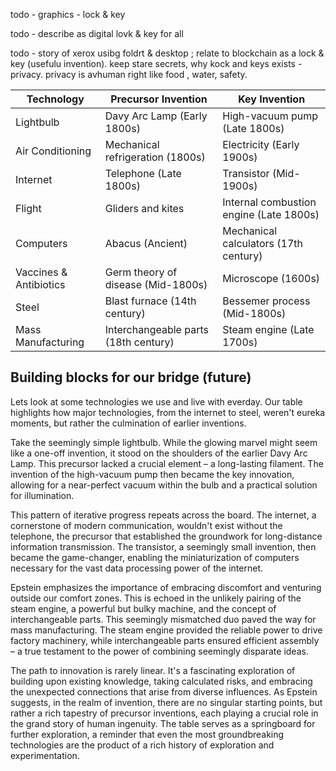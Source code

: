 
todo - graphics - lock & key

todo - describe as digital lovk & key for all

todo - story of xerox usibg foldrt & desktop ; relate to blockchain as a lock & key (usefulu invention). keep stare secrets,
why kock and keys exists - privacy. 
privacy is avhuman right like food , water, safety.


| Technology             | Precursor Invention                  | Key Invention                           |
| ---------------------- | ------------------------------------ | --------------------------------------- |
| Lightbulb              | Davy Arc Lamp (Early 1800s)          | High-vacuum pump (Late 1800s)           |
| Air Conditioning       | Mechanical refrigeration (1800s)     | Electricity (Early 1900s)               |
| Internet               | Telephone (Late 1800s)               | Transistor (Mid-1900s)                  |
| Flight                 | Gliders and kites                    | Internal combustion engine (Late 1800s) |
| Computers              | Abacus (Ancient)                     | Mechanical calculators (17th century)   |
| Vaccines & Antibiotics | Germ theory of disease (Mid-1800s)   | Microscope (1600s)                      |
| Steel                  | Blast furnace (14th century)         | Bessemer process (Mid-1800s)            |
| Mass Manufacturing     | Interchangeable parts (18th century) | Steam engine (Late 1700s)   


## Building blocks for our bridge (future)

Lets look at some technologies we use and live with everday.  Our table highlights how major technologies, from the internet to steel,  weren't eureka moments, but rather the culmination of earlier inventions. 

Take the seemingly simple lightbulb. While the glowing marvel might seem like a one-off invention, it stood on the shoulders of the earlier Davy Arc Lamp. This precursor lacked a crucial element – a long-lasting filament. The invention of the high-vacuum pump then became the key innovation, allowing for a near-perfect vacuum within the bulb and a practical solution for illumination. 

This pattern of iterative progress repeats across the board. The internet, a cornerstone of modern communication, wouldn't exist without the telephone, the precursor that established the groundwork for long-distance information transmission.  The transistor, a seemingly small invention, then became the game-changer, enabling the miniaturization of computers necessary for the vast data processing power of the internet.

Epstein emphasizes the importance of embracing discomfort and venturing outside our comfort zones. This is echoed in the unlikely pairing of the steam engine, a powerful but bulky machine, and the concept of interchangeable parts. This seemingly mismatched duo paved the way for mass manufacturing. The steam engine provided the reliable power to drive factory machinery, while interchangeable parts ensured efficient assembly – a true testament to the power of combining seemingly disparate ideas.

The path to innovation is rarely linear. It's a fascinating exploration of building upon existing knowledge, taking calculated risks, and embracing the unexpected connections that arise from diverse influences.  As Epstein suggests, in the realm of invention, there are no singular starting points, but rather a rich tapestry of precursor inventions, each playing a crucial role in the grand story of human ingenuity.  The table serves as a springboard for further exploration, a reminder that even the most groundbreaking technologies are the product of a rich history of exploration and experimentation. 
